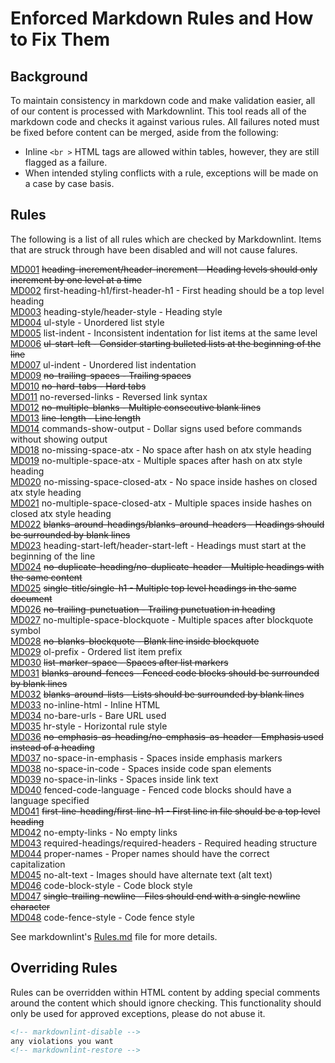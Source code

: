 # Enforced Markdown Rules and How to Fix Them

## Background

To maintain consistency in markdown code and make validation easier, all of our
content is processed with Markdownlint. This tool reads all of the markdown
code and checks it against various rules. All failures noted must be fixed before
content can be merged, aside from the following:

* Inline `<br >` HTML tags are allowed within tables, however, they are still flagged as a failure.
* When intended styling conflicts with a rule, exceptions will be made on a case by case basis.

## Rules

The following is a list of all rules which are checked by Markdownlint. Items that are
struck through have been disabled and will not cause falures.

[MD001](https://github.com/DavidAnson/markdownlint/blob/master/doc/Rules.md#md001) ~~heading-increment/header-increment - Heading levels should only increment by one level at a time~~  
[MD002](https://github.com/DavidAnson/markdownlint/blob/master/doc/Rules.md#md002) first-heading-h1/first-header-h1 - First heading should be a top level heading  
[MD003](https://github.com/DavidAnson/markdownlint/blob/master/doc/Rules.md#md003) heading-style/header-style - Heading style  
[MD004](https://github.com/DavidAnson/markdownlint/blob/master/doc/Rules.md#md004) ul-style - Unordered list style  
[MD005](https://github.com/DavidAnson/markdownlint/blob/master/doc/Rules.md#md005) list-indent - Inconsistent indentation for list items at the same level  
[MD006](https://github.com/DavidAnson/markdownlint/blob/master/doc/Rules.md#md006) ~~ul-start-left - Consider starting bulleted lists at the beginning of the line~~  
[MD007](https://github.com/DavidAnson/markdownlint/blob/master/doc/Rules.md#md007) ul-indent - Unordered list indentation  
[MD009](https://github.com/DavidAnson/markdownlint/blob/master/doc/Rules.md#md009) ~~no-trailing-spaces - Trailing spaces~~  
[MD010](https://github.com/DavidAnson/markdownlint/blob/master/doc/Rules.md#md010) ~~no-hard-tabs - Hard tabs~~  
[MD011](https://github.com/DavidAnson/markdownlint/blob/master/doc/Rules.md#md011) no-reversed-links - Reversed link syntax  
[MD012](https://github.com/DavidAnson/markdownlint/blob/master/doc/Rules.md#md012) ~~no-multiple-blanks - Multiple consecutive blank lines~~  
[MD013](https://github.com/DavidAnson/markdownlint/blob/master/doc/Rules.md#md013) ~~line-length - Line length~~  
[MD014](https://github.com/DavidAnson/markdownlint/blob/master/doc/Rules.md#md014) commands-show-output - Dollar signs used before commands without showing output  
[MD018](https://github.com/DavidAnson/markdownlint/blob/master/doc/Rules.md#md018) no-missing-space-atx - No space after hash on atx style heading  
[MD019](https://github.com/DavidAnson/markdownlint/blob/master/doc/Rules.md#md019) no-multiple-space-atx - Multiple spaces after hash on atx style heading  
[MD020](https://github.com/DavidAnson/markdownlint/blob/master/doc/Rules.md#md020) no-missing-space-closed-atx - No space inside hashes on closed atx style heading  
[MD021](https://github.com/DavidAnson/markdownlint/blob/master/doc/Rules.md#md021) no-multiple-space-closed-atx - Multiple spaces inside hashes on closed atx style heading  
[MD022](https://github.com/DavidAnson/markdownlint/blob/master/doc/Rules.md#md022) ~~blanks-around-headings/blanks-around-headers - Headings should be surrounded by blank lines~~  
[MD023](https://github.com/DavidAnson/markdownlint/blob/master/doc/Rules.md#md023) heading-start-left/header-start-left - Headings must start at the beginning of the line  
[MD024](https://github.com/DavidAnson/markdownlint/blob/master/doc/Rules.md#md024) ~~no-duplicate-heading/no-duplicate-header - Multiple headings with the same content~~  
[MD025](https://github.com/DavidAnson/markdownlint/blob/master/doc/Rules.md#md025) ~~single-title/single-h1 - Multiple top level headings in the same document~~  
[MD026](https://github.com/DavidAnson/markdownlint/blob/master/doc/Rules.md#md026) ~~no-trailing-punctuation - Trailing punctuation in heading~~  
[MD027](https://github.com/DavidAnson/markdownlint/blob/master/doc/Rules.md#md027) no-multiple-space-blockquote - Multiple spaces after blockquote symbol  
[MD028](https://github.com/DavidAnson/markdownlint/blob/master/doc/Rules.md#md028) ~~no-blanks-blockquote - Blank line inside blockquote~~  
[MD029](https://github.com/DavidAnson/markdownlint/blob/master/doc/Rules.md#md029) ol-prefix - Ordered list item prefix  
[MD030](https://github.com/DavidAnson/markdownlint/blob/master/doc/Rules.md#md030) ~~list-marker-space - Spaces after list markers~~  
[MD031](https://github.com/DavidAnson/markdownlint/blob/master/doc/Rules.md#md031) ~~blanks-around-fences - Fenced code blocks should be surrounded by blank lines~~  
[MD032](https://github.com/DavidAnson/markdownlint/blob/master/doc/Rules.md#md032) ~~blanks-around-lists - Lists should be surrounded by blank lines~~  
[MD033](https://github.com/DavidAnson/markdownlint/blob/master/doc/Rules.md#md033) no-inline-html - Inline HTML  
[MD034](https://github.com/DavidAnson/markdownlint/blob/master/doc/Rules.md#md034) no-bare-urls - Bare URL used  
[MD035](https://github.com/DavidAnson/markdownlint/blob/master/doc/Rules.md#md035) hr-style - Horizontal rule style  
[MD036](https://github.com/DavidAnson/markdownlint/blob/master/doc/Rules.md#md036) ~~no-emphasis-as-heading/no-emphasis-as-header - Emphasis used instead of a heading~~  
[MD037](https://github.com/DavidAnson/markdownlint/blob/master/doc/Rules.md#md037) no-space-in-emphasis - Spaces inside emphasis markers  
[MD038](https://github.com/DavidAnson/markdownlint/blob/master/doc/Rules.md#md038) no-space-in-code - Spaces inside code span elements  
[MD039](https://github.com/DavidAnson/markdownlint/blob/master/doc/Rules.md#md039) no-space-in-links - Spaces inside link text  
[MD040](https://github.com/DavidAnson/markdownlint/blob/master/doc/Rules.md#md040) fenced-code-language - Fenced code blocks should have a language specified  
[MD041](https://github.com/DavidAnson/markdownlint/blob/master/doc/Rules.md#md041) ~~first-line-heading/first-line-h1 - First line in file should be a top level heading~~  
[MD042](https://github.com/DavidAnson/markdownlint/blob/master/doc/Rules.md#md042) no-empty-links - No empty links  
[MD043](https://github.com/DavidAnson/markdownlint/blob/master/doc/Rules.md#md043) required-headings/required-headers - Required heading structure  
[MD044](https://github.com/DavidAnson/markdownlint/blob/master/doc/Rules.md#md044) proper-names - Proper names should have the correct capitalization  
[MD045](https://github.com/DavidAnson/markdownlint/blob/master/doc/Rules.md#md045) no-alt-text - Images should have alternate text (alt text)  
[MD046](https://github.com/DavidAnson/markdownlint/blob/master/doc/Rules.md#md046) code-block-style - Code block style  
[MD047](https://github.com/DavidAnson/markdownlint/blob/master/doc/Rules.md#md047) ~~single-trailing-newline - Files should end with a single newline character~~  
[MD048](https://github.com/DavidAnson/markdownlint/blob/master/doc/Rules.md#md048) code-fence-style - Code fence style  

See markdownlint's [Rules.md](https://github.com/DavidAnson/markdownlint/blob/master/doc/Rules.md) file for more details.

## Overriding Rules

Rules can be overridden within HTML content by adding special comments around the
content which should ignore checking. This functionality should only be used
for approved exceptions, please do not abuse it.

```html
<!-- markdownlint-disable -->
any violations you want
<!-- markdownlint-restore -->
```
